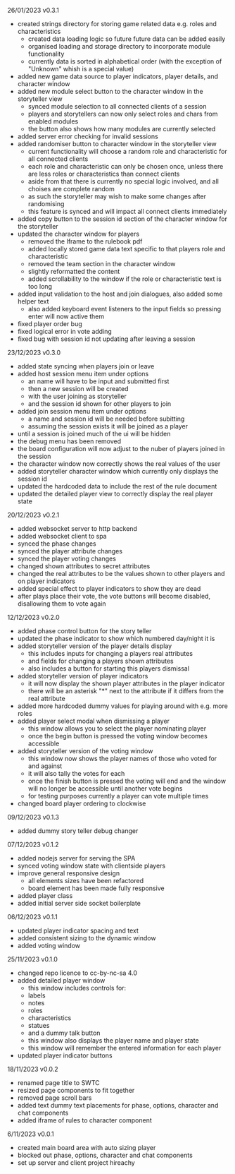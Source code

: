 26/01/2023 v0.3.1
- created strings directory for storing game related data e.g. roles and characteristics
  - created data loading logic so future future data can be added easily
  - organised loading and storage directory to incorporate module functionality
  - currently data is sorted in alphabetical order (with the exception of "Unknown" whish is a special value)
- added new game data source to player indicators, player details, and character window
- added new module select button to the character window in the storyteller view 
  - synced module selection to all connected clients of a session
  - players and storytellers can now only select roles and chars from enabled modules
  - the button also shows how many modules are currently selected
- added server error checking for invalid sessions
- added randomiser button to character window in the storyteller view
  - current functionality will choose a random role and characteristic for all connected clients
  - each role and characteristic can only be chosen once, unless there are less roles or characteristics than connect clients
  - aside from that there is currently no special logic involved, and all choises are complete random
  - as such the storyteller may wish to make some changes after randomising
  - this feature is synced and will impact all connect clients immediately
- added copy button to the session id section of the character window for the storyteller
- updated the character window for players
  - removed the Iframe to the rulebook pdf
  - added locally stored game data text specific to that players role and characteristic
  - removed the team section in the character window
  - slightly reformatted the content
  - added scrollability to the window if the role or characteristic text is too long
- added input validation to the host and join dialogues, also added some helper text
  - also added keyboard event listeners to the input fields so pressing enter will now active them
- fixed player order bug
- fixed logical error in vote adding
- fixed bug with session id not updating after leaving a session

23/12/2023 v0.3.0
- added state syncing when players join or leave
- added host session menu item under options
  - an name will have to be input and submitted first
  - then a new session will be created
  - with the user joining as storyteller
  - and the session id shown for other players to join
- added join session menu item under options
  - a name and session id will be needed before subitting
  - assuming the session exists it will be joined as a player
- until a session is joined much of the ui will be hidden
- the debug menu has been removed
- the board configuration will now adjust to the nuber of players joined in the session
- the character window now correctly shows the real values of the user
- added storyteller character window which currently only displays the session id
- updated the hardcoded data to include the rest of the rule document
- updated the detailed player view to correctly display the real player state

20/12/2023 v0.2.1
- added websocket server to http backend
- added websocket client to spa
- synced the phase changes
- synced the player attribute changes
- synced the player voting changes
- changed shown attributes to secret attributes
- changed the real attributes to be the values shown to other players and on player indicators
- added special effect to player indicators to show they are dead
- after plays place their vote, the vote buttons will become disabled, disallowing them to vote again

12/12/2023 v0.2.0
- added phase control button for the story teller
- updated the phase indicator to show which numbered day/night it is
- added storyteller version of the player details display
  - this includes inputs for changing a players real attributes
  - and fields for changing a players shown attributes
  - also includes a button for starting this players dismissal
- added storyteller version of player indicators
  - it will now display the shown player attributes in the player indicator
  - there will be an asterisk "*" next to the attribute if it differs from the real attribute
- added more hardcoded dummy values for playing around with e.g. more roles
- added player select modal when dismissing a player
  - this window allows you to select the player nominating player
  - once the begin button is pressed the voting window becomes accessible
- added storyteller version of the voting window
  - this window now shows the player names of those who voted for and against
  - it will also tally the votes for each
  - once the finish button is pressed the voting will end and the window will no longer be accessible until another vote begins
  - for testing purposes currently a player can vote multiple times
- changed board player ordering to clockwise

09/12/2023 v0.1.3
- added dummy story teller debug changer

07/12/2023 v0.1.2
- added nodejs server for serving the SPA
- synced voting window state with clientside players
- improve general responsive design
  - all elements sizes have been refactored
  - board element has been made fully responsive
- added player class
- added initial server side socket boilerplate

06/12/2023 v0.1.1
- updated player indicator spacing and text
- added consistent sizing to the dynamic window
- added voting window

25/11/2023 v0.1.0
- changed repo licence to cc-by-nc-sa 4.0
- added detailed player window
  - this window includes controls for:
  - labels
  - notes
  - roles
  - characteristics
  - statues
  - and a dummy talk button
  - this window also displays the player name and player state
  - this window will remember the entered information for each player
- updated player indicator buttons

18/11/2023 v0.0.2
- renamed page title to SWTC
- resized page components to fit together
- removed page scroll bars
- added text dummy text placements for phase, options, character and chat components
- added iframe of rules to character component

6/11/2023 v0.0.1
- created main board area with auto sizing player 
- blocked out phase, options, character and chat components
- set up server and client project hireachy